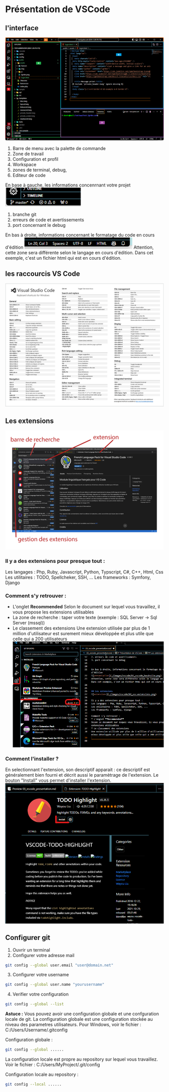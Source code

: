 # Présentation de VSCode

## l'interface

![presentation](./images/vscode/02_presentation.png)

1. Barre de menu avec la palette de commande
2. Zone de travail
3. Configuration et profil
4. Workspace
5. zones de terminal, debug,
6. Editeur de code

En base à gauche, les informations concenrnant votre projet
![presentation](./images/vscode/03_vscode_basgauche.png)
1. branche git
2. erreurs de code et avertissements
3. port concernant le debug


En bas à droite, informations concernant le formatage du code en cours d'édition
![presentation](./images/vscode/03_vscode_basdroite.png)
Attention, cette zone sera différente selon le langage en cours d'édition. Dans cet exemple, c'est un fichier html qui est en cours d'édition.

## les raccourcis VS Code
![raccourcis](./images/vscode/07_vsc-shortcuts.png)


## Les extensions
![extensions](./images/vscode/04_vsc-extensions.png)

### Il y a des extensions pour presque tout : 
Les langages : Php, Ruby, Javascript, Python, Typscript, C#, C++, Html, Css
Les utilitaires : TODO, Spellcheker, SSH, ...
Les frameworks : Symfony, Django

### Comment s'y retrouver :
* L'onglet **Recommended**
Selon le document sur lequel vous travaillez, il vous propose les extensions utilisables
* La zone de recherche : taper votre texte (exemple : SQL Server -> Sql Server (mssql))
* Le classement des extensions
Une extension utilisée par plus de 1 million d'utilisateur est surement mieux développée et plus utile que celle qui a 200 utilisateurs
![extensions](./images/vscode/05_vsc-extensions.png)

### Comment l'installer ?
En selectionnant l'extension, son descriptif apparait : ce descriptif est généralement bien fourni et décrit aussi le paramètrage de l'extension. Le bouton "Install" vous permet d'installer l'extension.
![extensions](./images/vscode/06_vsc-extensions.png)

## Configurer git
1. Ouvrir un terminal
2. Configurer votre adresse mail
```bash
git config --global user.email "user@domain.net"
```
3. Configurer votre username
```bash
git config --global user.name "yourusername"
```
4. Verifier votre configuration
```bash
git config --global --list
```

**Astuce :**
Vous pouvez avoir une configuration globale et une confguration locale de git.
La configuration globale est une configuration stockée au niveau des parametres utilisateurs. Pour Windows, voir le fichier : 
C:/Users/Username/.gitconfig

Configuration globale :
```bash
git config --global ......
```

La configuration locale est propre au repository sur lequel vous travaillez. Voir le fichier : C:/Users/MyProject/.git/config

Configuration locale au repository :
```bash
git config --local ......
```


